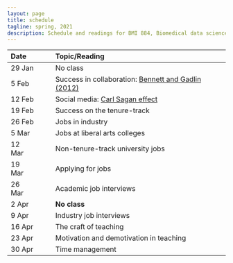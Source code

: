 ```yaml
---
layout: page
title: schedule
tagline: spring, 2021
description: Schedule and readings for BMI 884, Biomedical data science professional skills
---
```


| Date    | &nbsp;&nbsp;&nbsp;&nbsp;   | Topic/Reading  |
| :------ | -- | :----- |
| 29 Jan  |    | No class
| 5 Feb   |    | Success in collaboration: [Bennett and Gadlin (2012)](https://www.ncbi.nlm.nih.gov/pmc/articles/PMC3652225/) |
| 12 Feb  |    | Social media: [Carl Sagan effect](https://doi.org/10.1523/JNEUROSCI.0086-16.2016) |
| 19 Feb  |    | Success on the tenure-track |
| 26 Feb  |    | Jobs in industry |
| 5 Mar   |    | Jobs at liberal arts colleges |
| 12 Mar  |    | Non-tenure-track university jobs |
| 19 Mar  |    | Applying for jobs |
| 26 Mar  |    | Academic job interviews |
| 2 Apr   |    | **No class** |
| 9 Apr   |    | Industry job interviews |
| 16 Apr  |    | The craft of teaching |
| 23 Apr  |    | Motivation and demotivation in teaching |
| 30 Apr  |    | Time management |
